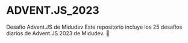 # ADVENT.JS_2023
Desafio Advent.JS de Midudev
Este repositorio incluye los 25 desafíos diarios de Advent.JS 2023 de Midudev. 👾
